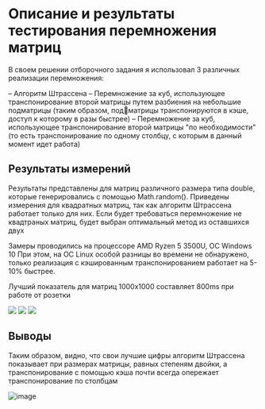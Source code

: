 # Описание и результаты тестирования перемножения матриц

В своем решении отборочного задания я использовал 3 различных
реализации перемножения:

– Алгоритм Штрассена
– Перемножение за куб, использующее транспонирование второй матрицы путем разбиения на небольшие подматрицы (таким образом, подматрицы транспонируются в кэше, доступ к которому в разы быстрее)
– Перемножение за куб, использующее транспонирование второй матрицы "по необходимости"(то есть транспонирование по одному столбцу,
с которым в данный момент идет работа)

## Результаты измерений

Результаты представлены для матриц различного размера типа double, которые генерировались с помощью Math.random().
Приведены измерения для квадратных матриц, так как алгоритм Штрассена работает только для них. 
Если будет требоваться перемножение не квадтраных матриц, будет выбран оптимальный метод из оставшихся двух

Замеры проводились на процессоре AMD Ryzen 5 3500U,
ОС Windows 10
При этом, на ОС Linux особой разницы во времени не обнаружено,
только реализация с кэшированным транспонированием работает на 5-
10% быстрее.

Лучший показатель для матриц 1000х1000 составляет 800ms при работе от розетки

![](https://user-images.githubusercontent.com/68964770/114100959-bce87280-98cd-11eb-8c4d-d23535682211.jpg)
![](https://user-images.githubusercontent.com/68964770/114100963-bd810900-98cd-11eb-9271-bf1f769c0e52.png)
![](https://user-images.githubusercontent.com/68964770/114100966-be199f80-98cd-11eb-9279-b2af4fdeff6f.png)

## Выводы
Таким образом, видно, что свои лучшие цифры алгоритм Штрассена
показывает при размерах матрицы, равных степеням двойки, а транспонирование с помощью кэша почти всегда опережает транспонирование
по столбцам

![image](https://user-images.githubusercontent.com/68964770/114101031-d4bff680-98cd-11eb-876f-513b99803b5d.png)
